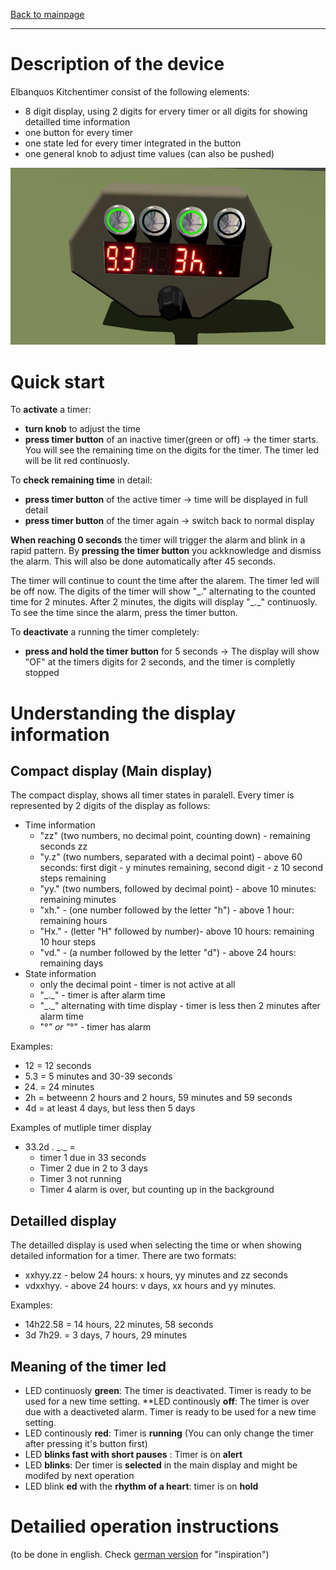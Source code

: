 [Back to mainpage](https://mattywausb.github.io/ElBanquos_kitchentimer)
___
# Description of the device
Elbanquos Kitchentimer consist of the following elements:
* 8 digit display, using 2 digits for ervery timer or all digits for showing detailled time information
* one button for every timer
* one state led for every timer integrated in the button
* one general knob to adjust time values (can also be pushed)

![vision_1](vision_1.jpg "Concept")

# Quick start
To **activate** a timer:
* **turn knob** to adjust the time
* **press timer button** of an inactive timer(green or off) ->  the timer starts. You will see the remaining time on the digits for the timer. The timer led will be lit red continuosly.

To **check remaining time** in detail:
* **press timer button** of the active timer -> time will be displayed in full detail
* **press timer button** of the timer again -> switch back to normal display

**When reaching 0 seconds** the timer will trigger the alarm and blink in a rapid pattern.
By **pressing the timer button** you ackknowledge and dismiss the alarm. This will also be done automatically after 45 seconds. 

The timer will continue to count the time after the alarem. The timer led will be off now. The digits of the timer will show "\_.\" alternating to the counted time for 2 minutes. After 2 minutes, the digits will display "\_.\_" continuosly. To see the time since the alarm, press the timer button.

To **deactivate** a running the timer completely: 
* **press and hold the timer button** for 5 seconds -> The display will show "OF" at the timers digits for 2 seconds, and the timer is completly stopped

# Understanding the display information
## Compact display (Main display)
The compact display, shows all timer states in paralell. Every timer is represented by 2 digits of the display as follows:
* Time information
    * "zz" (two numbers, no decimal point, counting down) - remaining seconds zz  
    * "y.z" (two numbers, separated with a decimal point) - above 60 seconds: first digit - y minutes remaining, second digit - z 10 second steps remaining
    * "yy." (two numbers, followed by decimal point) - above 10 minutes: remaining minutes
    * "xh." - (one number followed by the letter "h") - above 1 hour: remaining hours
    * "Hx." - (letter "H" followed by number)- above 10 hours: remaining 10 hour steps
    * "vd." - (a number followed by the letter "d") - above 24 hours: remaining days 
* State information
    * only the decimal point - timer is not active at all
    * "\_.\_" - timer is after alarm time
    * "\_.\_" alternating with time display - timer is less then 2 minutes after alarm time
    * "°_" or "_°" - timer has alarm

Examples:
* 12 = 12 seconds 
* 5.3 = 5 minutes and 30-39 seconds
* 24. = 24 minutes
* 2h  = betweenn 2 hours and 2 hours, 59 minutes and 59 seconds
* 4d  = at least 4 days, but less then 5 days

Examples of mutliple timer display
* 33.2d . \_.\_   = 
    * timer 1 due in 33 seconds
    * Timer 2 due in  2 to 3 days
    * Timer 3 not running
    * Timer 4 alarm is over, but counting up in the background
 
## Detailled display
The detailled display is used when selecting the time or when showing detailed information for a timer. 
There are two formats:

* xxhyy.zz - below 24 hours: x hours, yy minutes and zz seconds
* vdxxhyy. - above 24 hours: v days, xx hours and yy minutes.

Examples:
* 14h22.58 = 14 hours, 22 minutes, 58 seconds 
* 3d 7h29. = 3 days, 7 hours, 29 minutes

## Meaning of the timer led
* LED continuosly **green**: The timer is deactivated. Timer is ready to be used for a new time setting.
**LED continously **off**: The timer is over due with a deactiveted alarm. Timer is ready to be used for a new time setting. 
* LED continously **red**: Timer is **running** (You can only change the timer after pressing it's button first)
* LED **blinks fast with short pauses** : Timer is on **alert**
* LED **blinks**: Der timer is **selected** in the main display and might be modifed by next operation
* LED blink **ed** with the **rhythm of a heart**: timer is on **hold**

# Detailied operation instructions
(to be done in english. Check [german version](https://mattywausb.github.io/ElBanquos_kitchentimer/docs/manual-de.html) for "inspiration")
